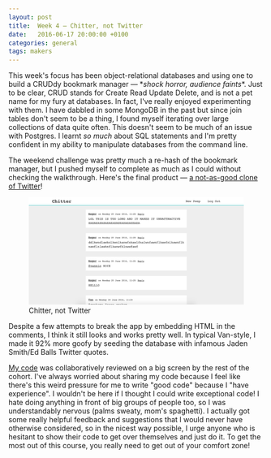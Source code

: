 ```yaml
---
layout: post
title:  Week 4 — Chitter, not Twitter
date:   2016-06-17 20:00:00 +0100
categories: general
tags: makers
---
```

This week's focus has been object-relational databases and using one to build a CRUDdy bookmark manager &mdash; \**shock horror, audience faints*\*. Just to be clear, CRUD stands for Create Read Update Delete, and is not a pet name for my fury at databases. In fact, I've really enjoyed experimenting with them. I have dabbled in some MongoDB in the past but since join tables don't seem to be a thing, I found myself iterating over large collections of data quite often. This doesn't seem to be much of an issue with Postgres. I learnt _so much_ about SQL statements and I'm pretty confident in my ability to manipulate databases from the command line.

The weekend challenge was pretty much a re-hash of the bookmark manager, but I pushed myself to complete as much as I could without checking the walkthrough. Here's the final product &mdash; <a href="http://chitter-not-twitter.herokuapp.com" target="_blank">a not-as-good clone of Twitter</a>!

<figure>
<a href="http://chitter-not-twitter.herokuapp.com" target="_blank">
<img src="/assets/chitter.png" alt="Chitter, not Twitter"></a>
<figcaption>Chitter, not Twitter</figcaption>
</figure>

Despite a few attempts to break the app by embedding HTML in the comments, I think it still looks and works pretty well. In typical Van-style, I made it 92% more goofy by seeding the database with infamous Jaden Smith/Ed Balls Twitter quotes.

<a href="https://github.com/vannio/challenge-chitter/tree/bonus" target="_blank">My code</a> was collaboratively reviewed on a big screen by the rest of the cohort. I've always worried about sharing my code because I feel like there's this weird pressure for me to write "good code" because I "have experience". I wouldn't be here if I thought I could write exceptional code! I hate doing anything in front of big groups of people too, so I was understandably nervous (palms sweaty, mom's spaghetti). I actually got some really helpful feedback and suggestions that I would never have otherwise considered, so in the nicest way possible, I urge anyone who is hesitant to show their code to get over themselves and just do it. To get the most out of this course, you really need to get out of your comfort zone!
